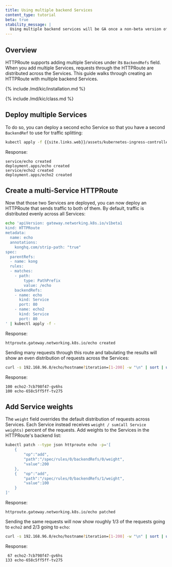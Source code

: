 ```yaml
---
title: Using multiple backend Services
content_type: tutorial
beta: true
stability_message: |
  Using multiple backend services will be GA once a non-beta version of the <a href="https://gateway-api.sigs.k8s.io/">Kubernetes Gateway API</a> is available.
---
```


## Overview

HTTPRoute supports adding multiple Services under its
`BackendRefs` field. When you add multiple Services,
requests through the HTTPRoute are distributed across the Services. This guide
walks through creating an HTTPRoute with multiple backend Services.

{% include /md/kic/installation.md %}

{% include /md/kic/class.md %}

## Deploy multiple Services

To do so, you can deploy a second echo Service so that you have
a second `BackendRef` to use for traffic splitting:
```bash
kubectl apply -f {{site.links.web}}/assets/kubernetes-ingress-controller/examples/echo-services.yaml
```
Response:
```text
service/echo created
deployment.apps/echo created
service/echo2 created
deployment.apps/echo2 created
```

## Create a multi-Service HTTPRoute

Now that those two Services are deployed, you can now deploy an HTTPRoute that
sends traffic to both of them. By default, traffic is distributed evenly across
all Services:

```bash
echo 'apiVersion: gateway.networking.k8s.io/v1beta1
kind: HTTPRoute
metadata:
  name: echo
  annotations:
    konghq.com/strip-path: "true"
spec:
  parentRefs:
  - name: kong
  rules:
  - matches:
    - path:
        type: PathPrefix
        value: /echo
    backendRefs:
    - name: echo
      kind: Service
      port: 80
    - name: echo2
      kind: Service
      port: 80
' | kubectl apply -f -
```
Response:
```text
httproute.gateway.networking.k8s.io/echo created
```

Sending many requests through this route and tabulating the results will show
an even distribution of requests across the Services:
```bash
curl -s 192.168.96.0/echo/hostname?iteration=[1-200] -w "\n" | sort | uniq -c
```
Response:
```text
100 echo2-7cb798f47-gv6hs
100 echo-658c5ff5ff-tv275
```

## Add Service weights

The `weight` field overrides the default distribution of requests across
Services. Each Service instead receives `weight / sum(all Service weights)`
percent of the requests. Add weights to the Services in the HTTPRoute's
backend list:

```bash
kubectl patch --type json httproute echo -p='[
    {
	    "op":"add",
		"path":"/spec/rules/0/backendRefs/0/weight",
		"value":200
    },
    {   "op":"add",
	    "path":"/spec/rules/0/backendRefs/1/weight",
		"value":100
    }
]'
```
Response:
```text
httproute.gateway.networking.k8s.io/echo patched
```

Sending the same requests will now show roughly 1/3 of the requests going to
`echo2` and 2/3 going to `echo`:

```bash
curl -s 192.168.96.0/echo/hostname?iteration=[1-200] -w "\n" | sort | uniq -c
```
Response:
```text
 67 echo2-7cb798f47-gv6hs
133 echo-658c5ff5ff-tv275
```
